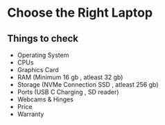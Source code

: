 # Choose the Right Laptop



## 	Things to check



- Operating System  
- CPUs  
- Graphics Card  
- RAM (Minimum 16 gb , atleast 32 gb)   
- Storage (NVMe Connection SSD , atleast 256 gb)   
- Ports (USB C Charging , SD reader)  
- Webcams & Hinges  
- Price   
- Warranty